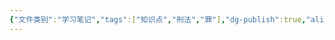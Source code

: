 ```yaml
---
{"文件类别":"学习笔记","tags":["知识点","刑法","罪"],"dg-publish":true,"aliases":["国安","国安罪"],"permalink":"/学习笔记studyup/刑总/危害国家安全罪/","dgPassFrontmatter":true,"created":"2024-10-31T22:58:50.559+08:00","updated":"2024-11-18T16:03:41.137+08:00"}
---
```


